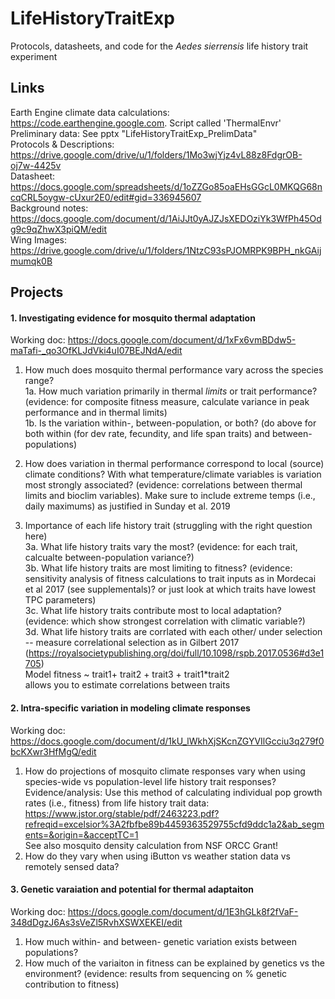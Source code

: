 # LifeHistoryTraitExp
Protocols, datasheets, and code for the *Aedes sierrensis* life history trait experiment 

## Links ##
Earth Engine climate data calculations: https://code.earthengine.google.com. Script called 'ThermalEnvr'  
Preliminary data: See pptx "LifeHistoryTraitExp_PrelimData"      
Protocols & Descriptions: https://drive.google.com/drive/u/1/folders/1Mo3wjYjz4vL88z8FdgrOB-oj7w-4425v    
Datasheet: https://docs.google.com/spreadsheets/d/1oZZGo85oaEHsGGcL0MKQG68ncqCRL5oygw-cUxur2E0/edit#gid=336945607   
Background notes: https://docs.google.com/document/d/1AiJJt0yAJZJsXEDOziYk3WfPh45Odg9c9qZhwX3piQM/edit  
Wing Images: https://drive.google.com/drive/u/1/folders/1NtzC93sPJOMRPK9BPH_nkGAijmumqk0B  

## Projects ##

#### 1. Investigating evidence for mosquito thermal adaptation
Working doc: https://docs.google.com/document/d/1xFx6vmBDdw5-maTafi-_qo3OfKLJdVki4uI07BEJNdA/edit  

1. How much does mosquito thermal performance vary across the species range?   
1a.  How much variation primarily in thermal *limits* or trait performance?  (evidence: for composite fitness measure, calculate variance in peak performance and in thermal limits)     
1b. Is the variation within-, between-population, or both?   (do above for both within (for dev rate, fecundity, and life span traits) and between-populations)     
 
2. How does variation in thermal performance correspond to local (source) climate conditions? With what temperature/climate variables is variation most strongly associated? (evidence: correlations between thermal limits and bioclim variables). Make sure to include extreme temps (i.e., daily maximums) as justified in Sunday et al. 2019

3. Importance of each life history trait (struggling with the right question here)  
3a. What life history traits vary the most? (evidence: for each trait, calcualte between-population variance?)  
3b. What life history traits are most limiting to fitness?  (evidence: sensitivity analysis of fitness calculations to trait inputs as in Mordecai et al 2017 (see supplementals)? or just look at which traits have lowest TPC parameters)  
3c. What life history traits contribute most to local adaptation? (evidence: which show strongest correlation with climatic variable?)  
3d. What life history traits are corrlated with each other/ under selection -- measure correlational selection as in Gilbert 2017 (https://royalsocietypublishing.org/doi/full/10.1098/rspb.2017.0536#d3e1705)  
Model fitness ~ trait1+ trait2 + trait3 + trait1*trait2   
allows you to estimate correlations between traits




#### 2. Intra-specific variation in modeling climate responses 
Working doc: https://docs.google.com/document/d/1kU_lWkhXjSKcnZGYVIlGcciu3q279f0bcKXwr3HfMgQ/edit   
1. How do projections of mosquito climate responses vary when using species-wide vs population-level life history trait responses?  Evidence/analysis: Use this method of calculating individual pop growth rates (i.e., fitness) from life history trait data:
https://www.jstor.org/stable/pdf/2463223.pdf?refreqid=excelsior%3A2fbfbe89b4459363529755cfd9ddc1a2&ab_segments=&origin=&acceptTC=1   
See also mosquito density calculation from NSF ORCC Grant!  
2. How do they vary when using iButton vs weather station data vs remotely sensed data?

#### 3. Genetic varaiation and potential for thermal adaptaiton ####
Working doc: https://docs.google.com/document/d/1E3hGLk8f2fVaF-348dDgzJ6As3sVeZl5RvhXSWXEKEI/edit
1. How much within- and between- genetic variation exists between populations? 
2. How much of the variaiton in fitness can be explained by genetics vs the environment? (evidence: results from sequencing on % genetic contribution to fitness)   



 

